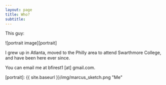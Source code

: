 ```yaml
---
layout: page
title: Who?
subtitle: 
---
```


This guy:

![portrait image][portrait]

I grew up in Atlanta, moved to the Philly area to attend Swarthmore College, and have been here ever since.

You can email me at bfirest1 \[at\] gmail.com.

[portrait]: {{ site.baseurl }}/img/marcus_sketch.png "Me"
